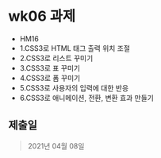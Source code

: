 # wk06 과제
- HM16
- 1.CSS3로 HTML 태그 출력 위치 조절
- 2.CSS3로 리스트 꾸미기
- 3.CSS3로 표 꾸미기
- 4.CSS3로 폼 꾸미기
- 5.CSS3로 사용자의 입력에 대한 반응
- 6.CSS3로 애니메이션, 전환, 변환 효과 만들기
## 제출일
>2021년 04월 08일
